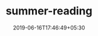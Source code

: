 ---
title: "summer-reading"
date: 2019-06-16T17:46:49+05:30
type: "organisations"
org_name: "The Pudding"
repo_desc: "NA"
repo_link: https://github.com/the-pudding/summer-reading


---